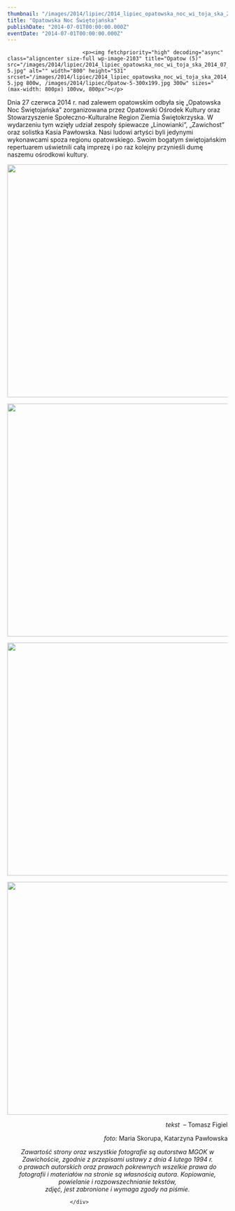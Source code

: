 ```yaml
---
thumbnail: "/images/2014/lipiec/2014_lipiec_opatowska_noc_wi_toja_ska_2014_07_opatowska_noc_wi_toja_ska_Opatow-5.jpg"
title: "Opatowska Noc Świętojańska"
publishDate: "2014-07-01T00:00:00.000Z"
eventDate: "2014-07-01T00:00:00.000Z"
---
```


<div class="entry-content">
							
							<p><img fetchpriority="high" decoding="async" class="aligncenter size-full wp-image-2103" title="Opatow (5)" src="/images/2014/lipiec/2014_lipiec_opatowska_noc_wi_toja_ska_2014_07_opatowska_noc_wi_toja_ska_Opatow-5.jpg" alt="" width="800" height="531" srcset="/images/2014/lipiec/2014_lipiec_opatowska_noc_wi_toja_ska_2014_07_opatowska_noc_wi_toja_ska_Opatow-5.jpg 800w, /images/2014/lipiec/Opatow-5-300x199.jpg 300w" sizes="(max-width: 800px) 100vw, 800px"></p>
<p>Dnia 27 czerwca 2014 r. nad zalewem opatowskim odbyła się „Opatowska Noc Świętojańska” zorganizowana przez Opatowski Ośrodek Kultury oraz Stowarzyszenie Społeczno-Kulturalne Region Ziemia Świętokrzyska. W wydarzeniu tym wzięły udział zespoły śpiewacze „Linowianki”, „Zawichost” oraz solistka Kasia Pawłowska. Nasi ludowi artyści byli jedynymi wykonawcami spoza regionu opatowskiego. Swoim bogatym świętojańskim repertuarem uświetnili całą imprezę i po raz kolejny przynieśli dumę naszemu ośrodkowi kultury.</p>
<p><img decoding="async" class="aligncenter size-full wp-image-2100" title="Opatow (2)" src="/images/2014/lipiec/2014_lipiec_opatowska_noc_wi_toja_ska_2014_07_opatowska_noc_wi_toja_ska_Opatow-2.jpg" alt="" width="800" height="531" srcset="/images/2014/lipiec/2014_lipiec_opatowska_noc_wi_toja_ska_2014_07_opatowska_noc_wi_toja_ska_Opatow-2.jpg 800w, /images/2014/lipiec/Opatow-2-300x199.jpg 300w" sizes="(max-width: 800px) 100vw, 800px"></p>
<p><img decoding="async" class="aligncenter size-full wp-image-2101" title="Opatow (3)" src="/images/2014/lipiec/2014_lipiec_opatowska_noc_wi_toja_ska_2014_07_opatowska_noc_wi_toja_ska_Opatow-3.jpg" alt="" width="800" height="531" srcset="/images/2014/lipiec/2014_lipiec_opatowska_noc_wi_toja_ska_2014_07_opatowska_noc_wi_toja_ska_Opatow-3.jpg 800w, /images/2014/lipiec/Opatow-3-300x199.jpg 300w" sizes="(max-width: 800px) 100vw, 800px"></p>
<p><img loading="lazy" decoding="async" class="aligncenter size-full wp-image-2102" title="Opatow (4)" src="/images/2014/lipiec/2014_lipiec_opatowska_noc_wi_toja_ska_2014_07_opatowska_noc_wi_toja_ska_Opatow-4.jpg" alt="" width="800" height="531" srcset="/images/2014/lipiec/2014_lipiec_opatowska_noc_wi_toja_ska_2014_07_opatowska_noc_wi_toja_ska_Opatow-4.jpg 800w, /images/2014/lipiec/Opatow-4-300x199.jpg 300w" sizes="(max-width: 800px) 100vw, 800px"></p>
<p><img loading="lazy" decoding="async" class="aligncenter size-full wp-image-2099" title="Opatow (1)" src="/images/2014/lipiec/2014_lipiec_opatowska_noc_wi_toja_ska_2014_07_opatowska_noc_wi_toja_ska_Opatow-1.jpg" alt="" width="800" height="531" srcset="/images/2014/lipiec/2014_lipiec_opatowska_noc_wi_toja_ska_2014_07_opatowska_noc_wi_toja_ska_Opatow-1.jpg 800w, /images/2014/lipiec/Opatow-1-300x199.jpg 300w" sizes="(max-width: 800px) 100vw, 800px"></p>
<p style="text-align: right;"><em>tekst &nbsp;– </em>Tomasz Figiel</p>
<p style="text-align: right;"><em>foto: </em>Maria Skorupa, Katarzyna Pawłowska<em><br>
</em></p>
<p style="text-align: center;"><em>Zawartość strony oraz wszystkie fotografie są autorstwa MGOK w Zawichoście, zgodnie z przepisami ustawy z dnia 4 lutego 1994 r.<br>
o prawach autorskich oraz prawach pokrewnych wszelkie prawa do fotografii i materiałów na stronie są własnością autora. Kopiowanie, powielanie i rozpowszechnianie tekstów,<br>
zdjęć, jest zabronione i wymaga zgody na piśmie.</em></p>
						
						</div>
